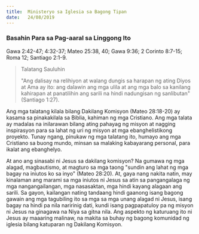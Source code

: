 ```yaml
---
title:  Ministeryo sa Iglesia sa Bagong Tipan
date:   24/08/2019
---
```


### Basahin Para sa Pag-aaral sa Linggong Ito
Gawa 2:42-47; 4:32-37; Mateo 25:38, 40; Gawa 9:36; 2 Corinto 8:7-15; Roma 12; Santiago 2:1-9.

> <p>Talatang Sauluhin</p>
> "Ang dalisay na relihiyon at walang dungis sa harapan ng ating Diyos at Ama ay ito: ang dalawin ang mga ulila at ang mga balo sa kanilang kahirapan at panatilihin ang sarili na hindi nadungisan ng sanlibutan" (Santiago 1:27).

Ang mga talatang kilala bilang Dakilang Komisyon (Mateo 28:18-20) ay kasama sa pinakakilala sa Biblia, kahiman ng mga Cristiano. Ang mga talata ay madalas na inilarawan bilang ating pahayag ng misyon at nagging inspirasyon para sa lahat ng uri ng misyon at mga ebanghelistikong proyekto. Tunay ngang, pinukaw ng mga talatang ito, humayo ang mga Cristiano sa buong mundo, minsan sa malaking kabayarang personal, para ikalat ang ebanghelyo.

At ano ang sinasabi ni Jesus sa dakilang komisyon? Na gumawa ng mga alagad, magbautismo, at magturo sa mga taong "sundin ang lahat ng mga bagay na iniutos ko sa inyo" (Mateo 28:20). At, gaya nang nakita natin, may kinalaman ang marami sa mga iniutos ni Jesus sa atin sa pangangalaga ng mga nangangailangan, mga nasasaktan, mga hindi kayang alagaan ang sarili. Sa gayon, kailangan nating tandaang hindi gaanong isang bagong gawain ang mga tagubiling ito sa mga sa mga unang alagad ni Jesus, isang bagay na hindi pa nila naririnig dati, kundi isang pagpapatuloy pa ng misyon ni Jesus na ginagawa na Niya sa gitna nila. Ang aspekto ng katuruang ito ni Jesus ay maaaring malinaw, na makita sa buhay ng bagong komunidad ng iglesia bilang katuparan ng Dakilang Komisyon.